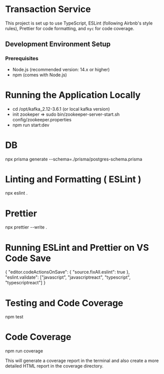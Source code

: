 # Transaction Service

This project is set up to use TypeScript, ESLint (following Airbnb's style rules), Prettier for code formatting, and `nyc` for code coverage.

## Development Environment Setup

### Prerequisites

- Node.js (recommended version: 14.x or higher)
- npm (comes with Node.js)

# Running the Application Locally

- cd /opt/kafka_2.12-3.6.1 (or local kafka version)
- init zookeper => sudo bin/zookeeper-server-start.sh config/zookeeper.properties
- npm run start:dev

# DB

npx prisma generate --schema=./prisma/postgres-schema.prisma

# Linting and Formatting ( ESLint )

npx eslint .

# Prettier

npx prettier --write .

# Running ESLint and Prettier on VS Code Save

{
"editor.codeActionsOnSave": {
"source.fixAll.eslint": true
},
"eslint.validate": ["javascript", "javascriptreact", "typescript", "typescriptreact"]
}

# Testing and Code Coverage

npm test

# Code Coverage

npm run coverage

This will generate a coverage report in the terminal and also create a more detailed HTML report in the coverage directory.
